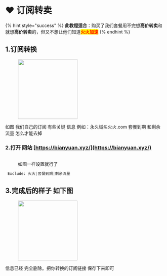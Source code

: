# ❤ 订阅转卖



{% hint style="success" %}
**此教程适合**：购买了我们套餐用不完想**高价转卖**和就想**高价转卖**的，但又不想让他们知道<mark style="color:red;">**火火加速**</mark>
{% endhint %}

## 1.订阅转换

<figure><img src="https://huohuo1.com/jc/doc/aff/1.jpg" alt="" width="188"><figcaption></figcaption></figure>

如图 我们自己的订阅 有些关键 信息  例如：永久域名火火.com 套餐到期  和剩余流量 怎么才能去掉



### 2.打开 网站 [https://bianyuan.xyz/](https://bianyuan.xyz/) &#x20;

<figure><img src="https://huohuo1.com/jc/doc/aff/dyzh.png" alt=""><figcaption><p>如图一样设置就行了</p></figcaption></figure>





```python
 Exclude: 火火|套餐到期|剩余流量
```

## 3.完成后的样子 **如下图**

<figure><img src="https://huohuo1.com/jc/doc/aff/2.jpg" alt="" width="188"><figcaption></figcaption></figure>

信息已经 完全删除。把你转换的订阅链接  保存下来即可
